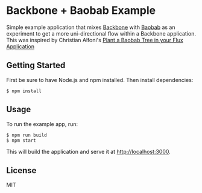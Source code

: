 # Backbone + Baobab Example

Simple example application that mixes [Backbone](http://backbonejs.org/) with
[Baobab](https://github.com/Yomguithereal/baobab) as an experiment to get a
more uni-directional flow within a Backbone application. This was inspired by
Christian Alfoni's [Plant a Baobab Tree in your Flux Application](http://christianalfoni.github.io/javascript/2015/02/06/plant-a-baobab-tree-in-your-flux-application.html)

## Getting Started

First be sure to have Node.js and npm installed. Then install dependencies:

    $ npm install

## Usage

To run the example app, run:

    $ npm run build
    $ npm start

This will build the application and serve it at [http://localhost:3000](http://localhost:3000).

## License

MIT

